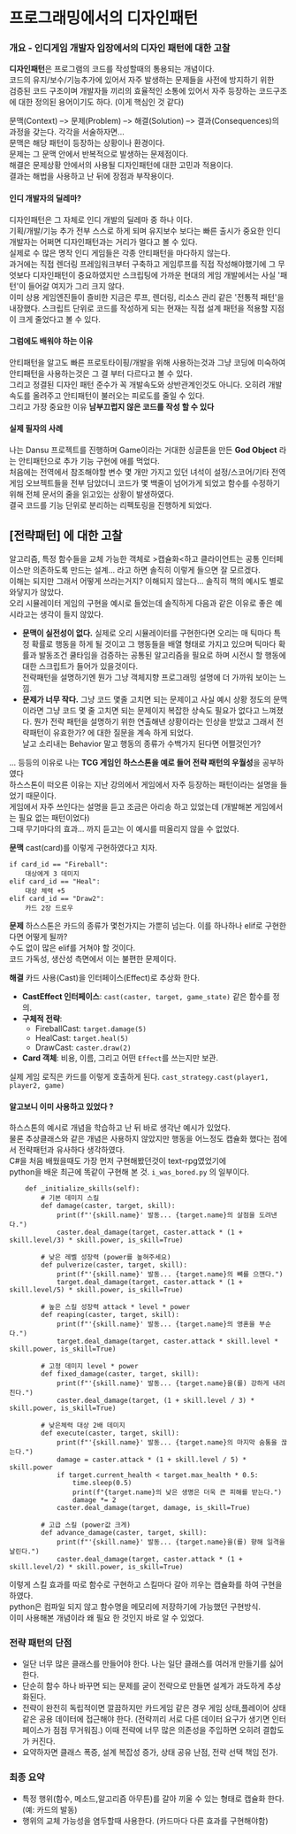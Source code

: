 # 프로그래밍에서의 디자인패턴
### 개요 - 인디게임 개발자 입장에서의 디자인 패턴에 대한 고찰
<b>디자인패턴</b>은 프로그램의 코드를 작성할때의 통용되는 개념이다.  
코드의 유지/보수/기능추가에 있어서 자주 발생하는 문제들을 사전에 방지하기 위한  
검증된 코드 구조이며 개발자들 끼리의 효율적인 소통에 있어서 자주 등장하는 코드구조에 대한 정의된 용어이기도 하다. (이게 핵심인 것 같다)  

문맥(Context) –> 문제(Problem) –> 해결(Solution) –> 결과(Consequences)의 과정을 갖는다.
각각을 서술하자면...  
문맥은 해당 패턴이 등장하는 상황이나 환경이다.  
문제는 그 문맥 안에서 반복적으로 발생하는 문제점이다.  
해결은 문제상황 안에서의 사용될 디자인패턴에 대한  고민과 적용이다.  
결과는 해법을 사용하고 난 뒤에 장점과 부작용이다.  

#### 인디 개발자의 딜레마?  
디자인패턴은 그 자체로 인디 개발의 딜레마 중 하나 이다.  
기획/개발/기능 추가 전부 스스로 하게 되며 유지보수 보다는 빠른 출시가 중요한 인디 개발자는 어쩌면 디자인패턴과는 거리가 멀다고 볼 수 있다.  
실제로 수 많은 명작 인디 게임들은 각종 안티패턴을 마다하지 않는다.  
과거에는 직접 렌더링 프레임워크부터 구축하고 게임루프를 직접 작성해야했기에 그 무엇보다 디자인패턴이 중요하였지만 스크립팅에 가까운 현대의 게임 개발에서는 사실 '패턴'이 들어갈 여지가 그리 크지 않다.  
이미 상용 게임엔진들이 즐비한 지금은 루프, 렌더링, 리소스 관리 같은 '전통적 패턴'을 내장했다. 스크립트 단위로 코드를 작성하게 되는 현재는 직접 설계 패턴을 적용할 지점이 크게 줄었다고 볼 수 있다.  

#### 그럼에도 배워야 하는 이유
안티패턴을 알고도 빠른 프로토타이핑/개발을 위해 사용하는것과 그냥 코딩에 미숙하여 안티패턴을 사용하는것은 그 결 부터 다르다고 볼 수 있다.  
그리고 정결된 디자인 패턴 준수가 꼭 개발속도와 상반관계인것도 아니다. 오히려 개발 속도를 올려주고 안티패턴이 불러오는 피로도를 줄일 수 있다.  
그리고 가장 중요한 이유 **남부끄럽지 않은 코드를 작성 할 수 있다**  

#### 실제 필자의 사례
나는 Dansu 프로젝트를 진행하며 Game이라는 거대한 싱글톤을 만든 **God Object** 라는 안티패턴으로 추가 기능 구현에 애를 먹었다.  
처음에는 전역에서 참조해야할 변수 몇 개만 가지고 있던 녀석이 설정/스코어/기타 전역 게임 오브젝트들을 전부 담았더니 코드가 몇 백줄이 넘어가게 되었고 함수를 수정하기 위해 전체 문서의 줄을 읽고있는 상황이 발생하였다.  
결국 코드를 기능 단위로 분리하는 리펙토링을 진행하게 되었다.  


## [전략패턴] 에 대한 고찰
알고리즘, 특정 함수들을 교체 가능한 객체로 >캡슐화<하고 클라이언트는 공통 인터페이스만 의존하도록 만드는 설계... 라고 하면 솔직히 이렇게 들으면 잘 모르겠다.  
이해는 되지만 그래서 어떻게 쓰라는거지? 이해되지 않는다... 솔직히 책의 예시도 별로 와닿지가 않았다.  
오리 시뮬레이터 게임의 구현을 예시로 들었는데 솔직하게 다음과 같은 이유로 좋은 예시라고는 생각이 들지 않았다.  

- **문맥이 실전성이 없다.**
실제로 오리 시뮬레이터를 구현한다면 오리는 매 틱마다 특정 확률로 행동을 하게 될 것이고 그 행동들을 배열 형태로 가지고 있으며 틱마다 확률과 발동조건 쿨타임을 검증하는 공통된 알고리즘을 필요로 하며 시전시 할 행동에 대한 스크립트가 들어가 있을것이다.  
전략패턴을 설명하기엔 뭔가 그냥 객체지향 프로그래밍 설명에 더 가까워 보이는 느낌.  
- **문제가 너무 작다.**
그냥 코드 몇줄 고치면 되는 문제이고 사실 예시 상황 정도의 문맥이라면 그냥 코드 몇 줄 고치면 되는 문제이지 복잡한 상속도 필요가 없다고 느껴졌다.
뭔가 전략 패턴을 설명하기 위한 연출해낸 상황이라는 인상을 받았고 그래서 전략패턴이 유효한가? 에 대한 질문을 계속 하게 되었다.  
날고 소리내는 Behavior 말고 행동의 종류가 수백가지 된다면 어쩔것인가?

... 등등의 이유로 나는 **TCG 게임인 하스스톤을 예로 들어 전략 패턴의 우월성**을 공부하였다  
하스스톤이 떠오른 이유는 지난 강의에서 게임에서 자주 등장하는 패턴이라는 설명을 들었기 때문이다.  
게임에서 자주 쓰인다는 설명을 듣고 조금은 아리송 하고 있었는데 (개발해본 게임에서는 필요 없는 패턴이었다)  
그때 무기마다의 효과... 까지 듣고는 이 예시를 떠올리지 않을 수 없었다.  

**문맥**
cast(card)를 이렇게 구현하였다고 치자.  
```
if card_id == "Fireball":
	대상에게 3 데미지
elif card_id == "Heal":
    대상 체력 +5
elif card_id == "Draw2":
    카드 2장 드로우
```

**문제**
하스스톤은 카드의 종류가 몇천가지는 가뿐히 넘는다. 이를 하나하나 elif로 구현한다면 어떻게 될까?  
수도 없이 많은 elif를 거쳐야 할 것이다.  
코드 가독성, 생산성 측면에서 이는 불편한 문제이다.  


**해결**
카드 사용(Cast)을 인터페이스(Effect)로 추상화 한다.  

-   **CastEffect 인터페이스**: `cast(caster, target, game_state)` 같은 함수를 정의.
-   **구체적 전략**:
    -   FireballCast: `target.damage(5)`
    -   HealCast: `target.heal(5)`
    -   DrawCast: `caster.draw(2)`
-   **Card 객체**: 비용, 이름, 그리고 어떤 `Effect`를 쓰는지만 보관.
    
실제 게임 로직은 카드를 이렇게 호출하게 된다. `cast_strategy.cast(player1, player2, game)`  

#### 알고보니 이미 사용하고 있었다 ?
하스스톤의 예시로 개념을 학습하고 난 뒤 바로 생각난 예시가 있었다.  
물론 추상클래스와 같은 개념은 사용하지 않았지만 행동을 어느정도 캡슐화 했다는 점에서 전략패턴과 유사하다 생각하였다.  
C#을 처음 배웠을때도 가장 먼저 구현해봤던것이 text-rpg였었기에  
python을 배운 최근에 똑같이 구현해 본 것. `i_was_bored.py` 의 일부이다.  
```
    def _initialize_skills(self):
        # 기본 데미지 스킬
        def damage(caster, target, skill):
            print(f"'{skill.name}' 발동... {target.name}의 살점을 도려낸다.")
            caster.deal_damage(target, caster.attack * (1 + skill.level/3) * skill.power, is_skill=True)

        # 낮은 레벨 성장력 (power를 높혀주세요)
        def pulverize(caster, target, skill):
            print(f"'{skill.name}' 발동... {target.name}의 뼈를 으깬다.")
            target.deal_damage(target, caster.attack * (1 + skill.level/5) * skill.power, is_skill=True)

        # 높은 스킬 성장력 attack * level * power
        def reaping(caster, target, skill):
            print(f"'{skill.name}' 발동... {target.name}의 영혼을 부순다.")
            target.deal_damage(target, caster.attack * skill.level * skill.power, is_skill=True)

        # 고정 데미지 level * power
        def fixed_damage(caster, target, skill):
            print(f"'{skill.name}' 발동... {target.name}을(를) 강하게 내려친다.")
            caster.deal_damage(target, (1 + skill.level / 3) * skill.power, is_skill=True)

        # 낮은체력 대상 2배 데미지
        def execute(caster, target, skill):
            print(f"'{skill.name}' 발동... {target.name}의 마지막 숨통을 끊는다.")
            damage = caster.attack * (1 + skill.level / 5) * skill.power
            if target.current_health < target.max_health * 0.5:
                time.sleep(0.5)
                print(f"{target.name}의 낮은 생명은 더욱 큰 피해를 받는다.")
                damage *= 2
            caster.deal_damage(target, damage, is_skill=True)

        # 고급 스킬 (power값 크게)
        def advance_damage(caster, target, skill):
            print(f"'{skill.name}' 발동... {target.name}을(를) 향해 일격을 날린다.")
            caster.deal_damage(target, caster.attack * (1 + skill.level/2) * skill.power, is_skill=True)

```

이렇게 스킬 효과를 따로 함수로 구현하고 스킬마다 갈아 끼우는 캡슐화를 하여 구현을 하였다.  
python은 컴파일 되지 않고 함수명을 메모리에 저장하기에 가능했던 구현방식.  
이미 사용해본 개념이라 왜 필요 한 것인지 바로 알 수 있었다.  

### 전략 패턴의 단점
- 일단 너무 많은 클래스를 만들어야 한다. 나는 일단 클래스를 여러개 만들기를 싫어한다.  
- 단순히 함수 하나 바꾸면 되는 문제를 굳이 전략으로 만들면 설계가 과도하게 추상화된다.  
- 전략이 완전히 독립적이면 깔끔하지만 카드게임 같은 경우 게임 상태,플레이어 상태 같은 공용 데이터에 접근해야 한다. (전략끼리 서로 다른 데이터 요구가 생기면 인터페이스가 점점 무거워짐.)
  이때 전략에 너무 많은 의존성을 주입하면 오히려 결합도가 커진다.  
- 요약하자면 클래스 폭증, 설계 복잡성 증가, 상태 공유 난점, 전략 선택 책임 전가.  



### 최종 요약  
- 특정 행위(함수, 메소드,알고리즘 아무튼)를 갈아 끼울 수 있는 형태로 캡슐화 한다. (예: 카드의 발동)  
- 행위의 교체 가능성을 염두할때 사용한다. (카드마다 다른 효과를 구현해야함)  
